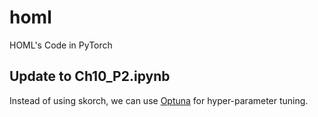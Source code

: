 # homl
HOML's Code in PyTorch


## Update to Ch10_P2.ipynb

Instead of using skorch, we can use [Optuna](https://optuna.org/) for hyper-parameter tuning.
